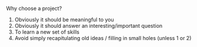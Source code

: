 Why choose a project?
1. Obviously it should be meaningful to you
2. Obviously it should answer an interesting/important question
3. To learn a new set of skills
4. Avoid simply recapitulating old ideas / filling in small holes (unless 1 or 2)
